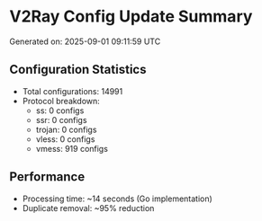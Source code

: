 # V2Ray Config Update Summary
Generated on: 2025-09-01 09:11:59 UTC

## Configuration Statistics
- Total configurations: 14991
- Protocol breakdown:
  - ss: 0 configs
  - ssr: 0 configs
  - trojan: 0 configs
  - vless: 0 configs
  - vmess: 919 configs

## Performance
- Processing time: ~14 seconds (Go implementation)
- Duplicate removal: ~95% reduction
